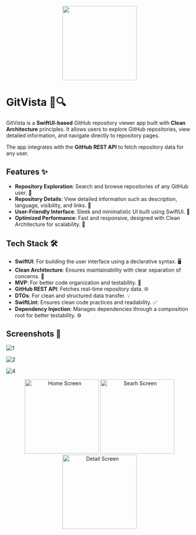 <p align="center">
  <img src="https://github.com/user-attachments/assets/66d2164a-fae5-4522-9491-4786602e8d59" width="200"/>
</p>

# GitVista 📂🔍

GitVista is a **SwiftUI-based** GitHub repository viewer app built with **Clean Architecture** principles. It allows users to explore GitHub repositories, view detailed information, and navigate directly to repository pages.

The app integrates with the **GitHub REST API** to fetch repository data for any user.

## Features ✨

- **Repository Exploration**: Search and browse repositories of any GitHub user. 🔎
- **Repository Details**: View detailed information such as description, language, visibility, and links. 📖
- **User-Friendly Interface**: Sleek and minimalistic UI built using SwiftUI. 📱
- **Optimized Performance**: Fast and responsive, designed with Clean Architecture for scalability. 🚀

## Tech Stack 🛠️

- **SwiftUI**: For building the user interface using a declarative syntax. 🖥️
- **Clean Architecture**: Ensures maintainability with clear separation of concerns. 🧠
- **MVP**: For better code organization and testability. 🧹
- **GitHub REST API**: Fetches real-time repository data. 🌐
- **DTOs**: For clean and structured data transfer. 💡
- **SwiftLint**: Ensures clean code practices and readability. ✅
- **Dependency Injection**: Manages dependencies through a composition root for better testability. ⚙️

## Screenshots 📸
![1](https://github.com/user-attachments/assets/392d627c-e704-40b8-b4df-5b20eee364ab)

![2](https://github.com/user-attachments/assets/0e458af4-7ec3-482e-806c-68730e84ace4)

![4](https://github.com/user-attachments/assets/2cf4103d-483a-4b9a-8fab-78e49ca92029)


<p align="center">
  <img src="https://github.com/user-attachments/assets/392d627c-e704-40b8-b4df-5b20eee364ab" alt="Home Screen" width="200"/>
  <img src="https://github.com/user-attachments/assets/0e458af4-7ec3-482e-806c-68730e84ace4" alt="Searh Screen" width="200"/>
  <img src="https://github.com/user-attachments/assets/2cf4103d-483a-4b9a-8fab-78e49ca92029" alt="Detail Screen" width="200"/>
</p>

